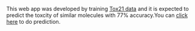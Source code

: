This web app was developed by training [Tox21 data](http://bioinf.jku.at/research/DeepTox/tox21.html) and it is expected to predict the toxcity of similar molecules with 77% accuracy.You can [click here](https://share.streamlit.io/gashawmg/tox21-web-app/main/Tox21.py) to do prediction.
